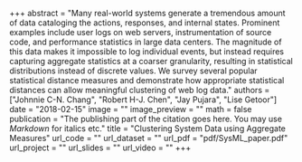 +++
abstract = "Many real-world systems generate a tremendous amount of
data cataloging the actions, responses, and internal states.
Prominent examples include user logs on web servers, instrumentation
of source code, and performance statistics in large
data centers. The magnitude of this data makes it impossible
to log individual events, but instead requires capturing
aggregate statistics at a coarser granularity, resulting in statistical
distributions instead of discrete values. We survey
several popular statistical distance measures and demonstrate
how appropriate statistical distances can allow meaningful
clustering of web log data."
authors = ["Johnnie C-N. Chang", "Robert H-J. Chen", "Jay Pujara", "Lise Getoor"]
date = "2018-02-15"
image = ""
image_preview = ""
math = false
publication = "The publishing part of the citation goes here. You may use *Markdown* for italics etc."
title = "Clustering System Data using Aggregate Measures"
url_code = ""
url_dataset = ""
url_pdf = "pdf/SysML_paper.pdf"
url_project = ""
url_slides = ""
url_video = ""
+++
